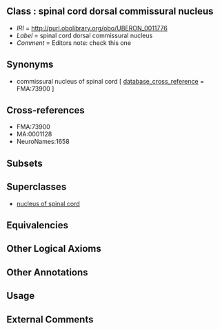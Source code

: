 
## Class : spinal cord dorsal commissural nucleus

 * *IRI* = http://purl.obolibrary.org/obo/UBERON_0011776
 * *Label* = spinal cord dorsal commissural nucleus
 * *Comment* = Editors note: check this one

## Synonyms

 * commissural nucleus of spinal cord [ [database_cross_reference](../../ef/oboInOwl#hasDbXref.md) = FMA:73900 ]

## Cross-references

 * FMA:73900
 * MA:0001128
 * NeuroNames:1658

## Subsets


## Superclasses

 * [nucleus of spinal cord](../../UBERON/77/UBERON_0011777.md)

## Equivalencies


## Other Logical Axioms


## Other Annotations


## Usage


## External Comments

